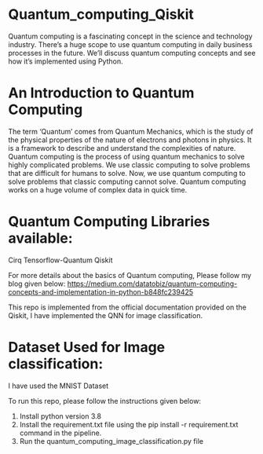 # Quantum_computing_Qiskit

Quantum computing is a fascinating concept in the science and technology industry. There’s a huge scope to use quantum computing in daily business processes in the future. 
We’ll discuss quantum computing concepts and see how it’s implemented using Python.

# An Introduction to Quantum Computing

The term ‘Quantum’ comes from Quantum Mechanics, which is the study of the physical properties of the nature of electrons and photons in physics. 
It is a framework to describe and understand the complexities of nature. Quantum computing is the process of using quantum mechanics to solve highly complicated problems.
We use classic computing to solve problems that are difficult for humans to solve. Now, we use quantum computing to solve problems that classic computing cannot solve. 
Quantum computing works on a huge volume of complex data in quick time.

# Quantum Computing Libraries available:
Cirq
Tensorflow-Quantum
Qiskit

For more details about the basics of Quantum computing, Please follow my blog given below:
https://medium.com/datatobiz/quantum-computing-concepts-and-implementation-in-python-b848fc239425

This repo is implemented from the official documentation provided on the Qiskit, I have implemented the QNN for image classification.

# Dataset Used for Image classification:

I have used the MNIST Dataset

To run this repo, please follow the instructions given below:
1. Install python version 3.8 
2. Install the requirement.txt file using the pip install -r requirement.txt command in the pipeline.
3. Run the quantum_computing_image_classification.py file
